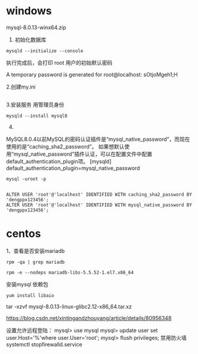 # windows

mysql-8.0.13-winx64.zip

1. 初始化数据库

~~~
mysqld --initialize --console
~~~


执行完成后，会打印 root 用户的初始默认密码

 A temporary password is generated for root@localhost: sOtjoMgeh1;H

2.创建my.ini

~~~

~~~

3.安装服务
 用管理员身份
 
~~~
mysqld --install mysql8
~~~

4. 

MySQL8.0.4以前MySQL的密码认证插件是“mysql_native_password”，而现在使用的是“caching_sha2_password”。
如果想默认使用“mysql_native_password”插件认证，可以在配置文件中配置default_authentication_plugin项。
[mysqld]
default_authentication_plugin=mysql_native_password
~~~
mysql -uroot -p


ALTER USER 'root'@'localhost' IDENTIFIED WITH caching_sha2_password BY 'dengppx123456';
ALTER USER 'root'@'localhost' IDENTIFIED WITH mysql_native_password BY 'dengppx123456';
~~~


# centos
1、查看是否安装mariadb
~~~
rpm -qa | grep mariadb

rpm -e --nodeps mariadb-libs-5.5.52-1.el7.x86_64
~~~

安装mysql 依赖包

~~~
yum install libaio
~~~

tar -xzvf mysql-8.0.13-linux-glibc2.12-x86_64.tar.xz


https://blog.csdn.net/xintingandzhouyang/article/details/80956348

设置允许远程登陆：
mysql> use mysql
mysql> update user set user.Host='%'where user.User='root';
mysql> flush privileges;
禁用防火墙
systemctl stopfirewalld.service


